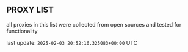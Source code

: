 ## PROXY LIST

all proxies in this list were collected from open sources and tested for functionality

last update: `2025-02-03 20:52:16.325083+00:00` UTC
